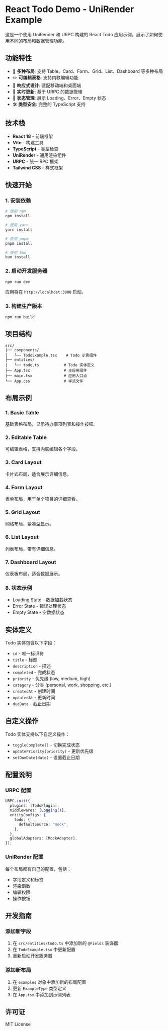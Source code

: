 # React Todo Demo - UniRender Example

这是一个使用 UniRender 和 URPC 构建的 React Todo 应用示例，展示了如何使用不同的布局和数据管理功能。

## 功能特性

- 🎨 **多种布局**: 支持 Table、Card、Form、Grid、List、Dashboard 等多种布局
- ✏️ **可编辑表格**: 支持内联编辑功能
- 📱 **响应式设计**: 适配移动端和桌面端
- 🔄 **实时更新**: 基于 URPC 的数据管理
- 🎯 **状态管理**: 展示 Loading、Error、Empty 状态
- 🛠️ **类型安全**: 完整的 TypeScript 支持

## 技术栈

- **React 18** - 前端框架
- **Vite** - 构建工具
- **TypeScript** - 类型检查
- **UniRender** - 通用渲染组件
- **URPC** - 统一 RPC 框架
- **Tailwind CSS** - 样式框架

## 快速开始

### 1. 安装依赖

```bash
# 使用 npm
npm install

# 使用 yarn
yarn install

# 使用 pnpm
pnpm install

# 使用 bun
bun install
```

### 2. 启动开发服务器

```bash
npm run dev
```

应用将在 `http://localhost:3000` 启动。

### 3. 构建生产版本

```bash
npm run build
```

## 项目结构

```
src/
├── components/
│   └── TodoExample.tsx    # Todo 示例组件
├── entities/
│   └── todo.ts           # Todo 实体定义
├── App.tsx               # 主应用组件
├── main.tsx              # 应用入口点
└── App.css               # 样式文件
```

## 布局示例

### 1. Basic Table
基础表格布局，显示待办事项列表和操作按钮。

### 2. Editable Table
可编辑表格，支持内联编辑各个字段。

### 3. Card Layout
卡片式布局，适合展示详细信息。

### 4. Form Layout
表单布局，用于单个项目的详细查看。

### 5. Grid Layout
网格布局，紧凑型显示。

### 6. List Layout
列表布局，带有详细信息。

### 7. Dashboard Layout
仪表板布局，适合数据展示。

### 8. 状态示例
- Loading State - 数据加载状态
- Error State - 错误处理状态
- Empty State - 空数据状态

## 实体定义

Todo 实体包含以下字段：
- `id` - 唯一标识符
- `title` - 标题
- `description` - 描述
- `completed` - 完成状态
- `priority` - 优先级 (low, medium, high)
- `category` - 分类 (personal, work, shopping, etc.)
- `createdAt` - 创建时间
- `updatedAt` - 更新时间
- `dueDate` - 截止日期

## 自定义操作

Todo 实体支持以下自定义操作：
- `toggleComplete()` - 切换完成状态
- `updatePriority(priority)` - 更新优先级
- `setDueDate(date)` - 设置截止日期

## 配置说明

### URPC 配置
```typescript
URPC.init({
  plugins: [TodoPlugin],
  middlewares: [Logging()],
  entityConfigs: {
    todo: {
      defaultSource: "mock",
    },
  },
  globalAdapters: [MockAdapter],
});
```

### UniRender 配置
每个布局都有自己的配置，包括：
- 字段定义和标签
- 渲染函数
- 编辑权限
- 操作按钮

## 开发指南

### 添加新字段
1. 在 `src/entities/todo.ts` 中添加新的 `@Fields` 装饰器
2. 在 `TodoExample.tsx` 中更新配置
3. 重新启动开发服务器

### 添加新布局
1. 在 `examples` 对象中添加新的布局配置
2. 更新 `ExampleType` 类型定义
3. 在 `App.tsx` 中添加到示例列表

## 许可证

MIT License 